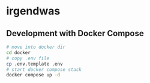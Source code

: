 # irgendwas

## Development with Docker Compose

```bash
# move into docker dir
cd docker
# copy .env file
cp .env.template .env
# start docker compose stack
docker compose up -d
```